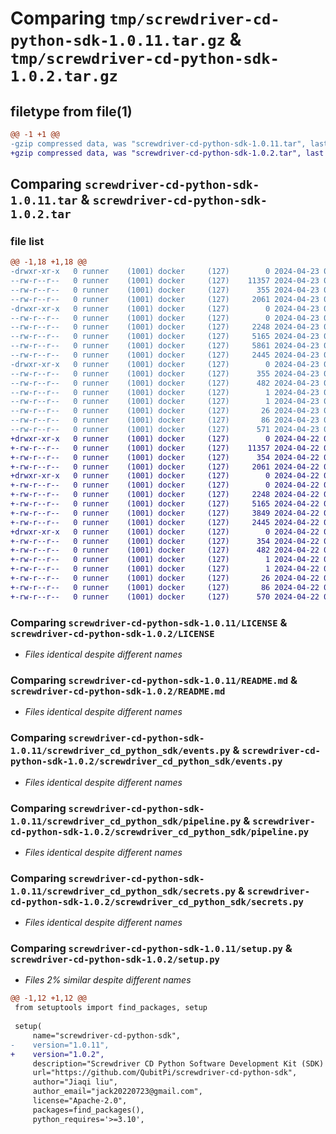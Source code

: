 # Comparing `tmp/screwdriver-cd-python-sdk-1.0.11.tar.gz` & `tmp/screwdriver-cd-python-sdk-1.0.2.tar.gz`

## filetype from file(1)

```diff
@@ -1 +1 @@
-gzip compressed data, was "screwdriver-cd-python-sdk-1.0.11.tar", last modified: Tue Apr 23 06:54:03 2024, max compression
+gzip compressed data, was "screwdriver-cd-python-sdk-1.0.2.tar", last modified: Mon Apr 22 05:04:15 2024, max compression
```

## Comparing `screwdriver-cd-python-sdk-1.0.11.tar` & `screwdriver-cd-python-sdk-1.0.2.tar`

### file list

```diff
@@ -1,18 +1,18 @@
-drwxr-xr-x   0 runner    (1001) docker     (127)        0 2024-04-23 06:54:03.428988 screwdriver-cd-python-sdk-1.0.11/
--rw-r--r--   0 runner    (1001) docker     (127)    11357 2024-04-23 06:53:57.000000 screwdriver-cd-python-sdk-1.0.11/LICENSE
--rw-r--r--   0 runner    (1001) docker     (127)      355 2024-04-23 06:54:03.428988 screwdriver-cd-python-sdk-1.0.11/PKG-INFO
--rw-r--r--   0 runner    (1001) docker     (127)     2061 2024-04-23 06:53:57.000000 screwdriver-cd-python-sdk-1.0.11/README.md
-drwxr-xr-x   0 runner    (1001) docker     (127)        0 2024-04-23 06:54:03.428988 screwdriver-cd-python-sdk-1.0.11/screwdriver_cd_python_sdk/
--rw-r--r--   0 runner    (1001) docker     (127)        0 2024-04-23 06:53:57.000000 screwdriver-cd-python-sdk-1.0.11/screwdriver_cd_python_sdk/__init__.py
--rw-r--r--   0 runner    (1001) docker     (127)     2248 2024-04-23 06:53:57.000000 screwdriver-cd-python-sdk-1.0.11/screwdriver_cd_python_sdk/events.py
--rw-r--r--   0 runner    (1001) docker     (127)     5165 2024-04-23 06:53:57.000000 screwdriver-cd-python-sdk-1.0.11/screwdriver_cd_python_sdk/pipeline.py
--rw-r--r--   0 runner    (1001) docker     (127)     5861 2024-04-23 06:53:57.000000 screwdriver-cd-python-sdk-1.0.11/screwdriver_cd_python_sdk/screwdriver_initializer.py
--rw-r--r--   0 runner    (1001) docker     (127)     2445 2024-04-23 06:53:57.000000 screwdriver-cd-python-sdk-1.0.11/screwdriver_cd_python_sdk/secrets.py
-drwxr-xr-x   0 runner    (1001) docker     (127)        0 2024-04-23 06:54:03.428988 screwdriver-cd-python-sdk-1.0.11/screwdriver_cd_python_sdk.egg-info/
--rw-r--r--   0 runner    (1001) docker     (127)      355 2024-04-23 06:54:03.000000 screwdriver-cd-python-sdk-1.0.11/screwdriver_cd_python_sdk.egg-info/PKG-INFO
--rw-r--r--   0 runner    (1001) docker     (127)      482 2024-04-23 06:54:03.000000 screwdriver-cd-python-sdk-1.0.11/screwdriver_cd_python_sdk.egg-info/SOURCES.txt
--rw-r--r--   0 runner    (1001) docker     (127)        1 2024-04-23 06:54:03.000000 screwdriver-cd-python-sdk-1.0.11/screwdriver_cd_python_sdk.egg-info/dependency_links.txt
--rw-r--r--   0 runner    (1001) docker     (127)        1 2024-04-23 06:54:03.000000 screwdriver-cd-python-sdk-1.0.11/screwdriver_cd_python_sdk.egg-info/not-zip-safe
--rw-r--r--   0 runner    (1001) docker     (127)       26 2024-04-23 06:54:03.000000 screwdriver-cd-python-sdk-1.0.11/screwdriver_cd_python_sdk.egg-info/top_level.txt
--rw-r--r--   0 runner    (1001) docker     (127)       86 2024-04-23 06:54:03.428988 screwdriver-cd-python-sdk-1.0.11/setup.cfg
--rw-r--r--   0 runner    (1001) docker     (127)      571 2024-04-23 06:53:57.000000 screwdriver-cd-python-sdk-1.0.11/setup.py
+drwxr-xr-x   0 runner    (1001) docker     (127)        0 2024-04-22 05:04:15.231892 screwdriver-cd-python-sdk-1.0.2/
+-rw-r--r--   0 runner    (1001) docker     (127)    11357 2024-04-22 05:04:09.000000 screwdriver-cd-python-sdk-1.0.2/LICENSE
+-rw-r--r--   0 runner    (1001) docker     (127)      354 2024-04-22 05:04:15.235892 screwdriver-cd-python-sdk-1.0.2/PKG-INFO
+-rw-r--r--   0 runner    (1001) docker     (127)     2061 2024-04-22 05:04:09.000000 screwdriver-cd-python-sdk-1.0.2/README.md
+drwxr-xr-x   0 runner    (1001) docker     (127)        0 2024-04-22 05:04:15.231892 screwdriver-cd-python-sdk-1.0.2/screwdriver_cd_python_sdk/
+-rw-r--r--   0 runner    (1001) docker     (127)        0 2024-04-22 05:04:09.000000 screwdriver-cd-python-sdk-1.0.2/screwdriver_cd_python_sdk/__init__.py
+-rw-r--r--   0 runner    (1001) docker     (127)     2248 2024-04-22 05:04:09.000000 screwdriver-cd-python-sdk-1.0.2/screwdriver_cd_python_sdk/events.py
+-rw-r--r--   0 runner    (1001) docker     (127)     5165 2024-04-22 05:04:09.000000 screwdriver-cd-python-sdk-1.0.2/screwdriver_cd_python_sdk/pipeline.py
+-rw-r--r--   0 runner    (1001) docker     (127)     3849 2024-04-22 05:04:09.000000 screwdriver-cd-python-sdk-1.0.2/screwdriver_cd_python_sdk/screwdriver_initializer.py
+-rw-r--r--   0 runner    (1001) docker     (127)     2445 2024-04-22 05:04:09.000000 screwdriver-cd-python-sdk-1.0.2/screwdriver_cd_python_sdk/secrets.py
+drwxr-xr-x   0 runner    (1001) docker     (127)        0 2024-04-22 05:04:15.231892 screwdriver-cd-python-sdk-1.0.2/screwdriver_cd_python_sdk.egg-info/
+-rw-r--r--   0 runner    (1001) docker     (127)      354 2024-04-22 05:04:15.000000 screwdriver-cd-python-sdk-1.0.2/screwdriver_cd_python_sdk.egg-info/PKG-INFO
+-rw-r--r--   0 runner    (1001) docker     (127)      482 2024-04-22 05:04:15.000000 screwdriver-cd-python-sdk-1.0.2/screwdriver_cd_python_sdk.egg-info/SOURCES.txt
+-rw-r--r--   0 runner    (1001) docker     (127)        1 2024-04-22 05:04:15.000000 screwdriver-cd-python-sdk-1.0.2/screwdriver_cd_python_sdk.egg-info/dependency_links.txt
+-rw-r--r--   0 runner    (1001) docker     (127)        1 2024-04-22 05:04:15.000000 screwdriver-cd-python-sdk-1.0.2/screwdriver_cd_python_sdk.egg-info/not-zip-safe
+-rw-r--r--   0 runner    (1001) docker     (127)       26 2024-04-22 05:04:15.000000 screwdriver-cd-python-sdk-1.0.2/screwdriver_cd_python_sdk.egg-info/top_level.txt
+-rw-r--r--   0 runner    (1001) docker     (127)       86 2024-04-22 05:04:15.235892 screwdriver-cd-python-sdk-1.0.2/setup.cfg
+-rw-r--r--   0 runner    (1001) docker     (127)      570 2024-04-22 05:04:09.000000 screwdriver-cd-python-sdk-1.0.2/setup.py
```

### Comparing `screwdriver-cd-python-sdk-1.0.11/LICENSE` & `screwdriver-cd-python-sdk-1.0.2/LICENSE`

 * *Files identical despite different names*

### Comparing `screwdriver-cd-python-sdk-1.0.11/README.md` & `screwdriver-cd-python-sdk-1.0.2/README.md`

 * *Files identical despite different names*

### Comparing `screwdriver-cd-python-sdk-1.0.11/screwdriver_cd_python_sdk/events.py` & `screwdriver-cd-python-sdk-1.0.2/screwdriver_cd_python_sdk/events.py`

 * *Files identical despite different names*

### Comparing `screwdriver-cd-python-sdk-1.0.11/screwdriver_cd_python_sdk/pipeline.py` & `screwdriver-cd-python-sdk-1.0.2/screwdriver_cd_python_sdk/pipeline.py`

 * *Files identical despite different names*

### Comparing `screwdriver-cd-python-sdk-1.0.11/screwdriver_cd_python_sdk/secrets.py` & `screwdriver-cd-python-sdk-1.0.2/screwdriver_cd_python_sdk/secrets.py`

 * *Files identical despite different names*

### Comparing `screwdriver-cd-python-sdk-1.0.11/setup.py` & `screwdriver-cd-python-sdk-1.0.2/setup.py`

 * *Files 2% similar despite different names*

```diff
@@ -1,12 +1,12 @@
 from setuptools import find_packages, setup
 
 setup(
     name="screwdriver-cd-python-sdk",
-    version="1.0.11",
+    version="1.0.2",
     description="Screwdriver CD Python Software Development Kit (SDK) for managing resources in Screwdriver",
     url="https://github.com/QubitPi/screwdriver-cd-python-sdk",
     author="Jiaqi liu",
     author_email="jack20220723@gmail.com",
     license="Apache-2.0",
     packages=find_packages(),
     python_requires='>=3.10',
```


